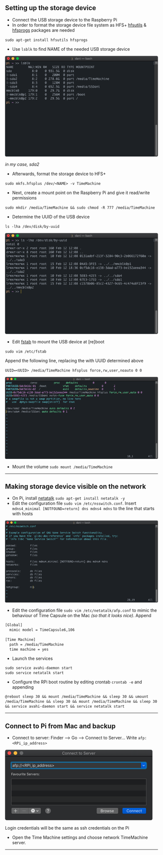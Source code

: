 ## Setting up the storage device

- Connect the USB storage device to the Raspberry Pi
- In order to format the storage device file system as HFS+ [hfsutils](https://linux.die.net/man/1/hfsutils) & [hfsprogs](https://packages.debian.org/sid/hfsprogs) packages are needed

`sudo apt-get install hfsutils hfsprogs`
- Use `lsblk` to find NAME of the needed USB storage device

![](https://github.com/danielbilyk/pi/blob/main/images/lsblk.png)

*in my case, sda2*

- Afterwards, format the storage device to HFS+

`sudo mkfs.hfsplus /dev/<NAME> -v TimeMachine`
- Next, create a mount point on the Raspberry Pi and give it read/write permissions

`sudo mkdir /media/TimeMachine && sudo chmod -R 777 /media/TimeMachine`
- Determine the UUID of the USB device

`ls -lha /dev/disk/by-uuid`
    
![](https://github.com/danielbilyk/pi/blob/main/images/ls%20-lha.png)
- Edit [fstab](https://wiki.debian.org/fstab) to mount the USB device at [re]boot

`sudo vim /etc/fstab`

Append the following line, replacing the <UUID> with UUID determined above

`UUID=<UUID> /media/TimeMachine hfsplus force,rw,user,noauto 0 0`

![](https://github.com/danielbilyk/pi/blob/main/images/fstab.png)

- Mount the volume
`sudo mount /media/TimeMachine`
---
## Making storage device visible on the network
    
- On Pi, install [netatalk](https://wiki.archlinux.org/index.php/Netatalk)
`sudo apt-get install netatalk -y`
- Edit the configuration file `sudo vim /etc/nsswitch.conf`. Insert `mdns4_minimal [NOTFOUND=return] dns mdns4 mdns` to the line that starts with hosts

![](https://github.com/danielbilyk/pi/blob/main/images/nsswitch.png)

- Edit the configuration file `sudo vim /etc/netatalk/afp.conf` to mimic the behaviour of Time Capsule on the Mac *(so that it looks nice)*. Append
    
```
[Global]
  mimic model = TimeCapsule6,106

[Time Machine]
  path = /media/TimeMachine
  time machine = yes
```

- Launch the services
```
sudo service avahi-daemon start
sudo service netatalk start
```
- Configure the RPi boot routine by editing crontab `crontab -e` and appending
```
@reboot sleep 30 && mount /media/TimeMachine && sleep 30 && umount /media/TimeMachine && sleep 30 && mount /media/TimeMachine && sleep 30 && service avahi-daemon start && service netatalk start
```
---
## Connect to Pi from Mac and backup

- Connect to server: Finder —> Go —> Connect to Server…
Write `afp:<RPi_ip_address>`

![](https://github.com/danielbilyk/pi/blob/main/images/afp%20connect.png)

Login credentials will be the same as ssh credentials on the Pi
- Open the Time Machine settings and choose network TimeMachine server.
---
